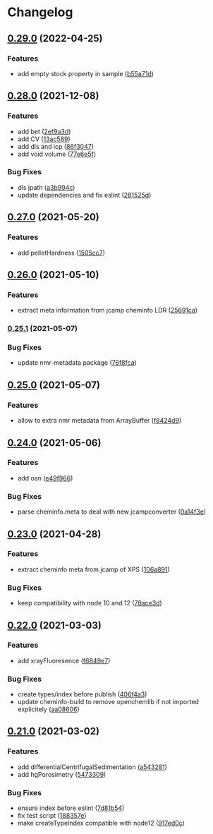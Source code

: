 # Changelog

## [0.29.0](https://github.com/cheminfo/eln-plugin/compare/v0.28.0...v0.29.0) (2022-04-25)


### Features

* add empty stock property in sample ([b55a71d](https://github.com/cheminfo/eln-plugin/commit/b55a71da78a97df7748de5f2301d121bd48c21dc))

## [0.28.0](https://www.github.com/cheminfo/eln-plugin/compare/v0.27.0...v0.28.0) (2021-12-08)


### Features

* add bet ([2ef9a3d](https://www.github.com/cheminfo/eln-plugin/commit/2ef9a3db692bb306c81797b22d00e0c390426504))
* add CV ([13ac589](https://www.github.com/cheminfo/eln-plugin/commit/13ac5895ea1b9943f9d582010a402c1d8dfcf875))
* add dls and icp ([86f3047](https://www.github.com/cheminfo/eln-plugin/commit/86f3047bbce3091dfbf79c8a487e8269025d6849))
* add void volume ([77e6e5f](https://www.github.com/cheminfo/eln-plugin/commit/77e6e5f3797e302a56db34b9b759dc0aa93a342f))


### Bug Fixes

* dls jpath ([a3b994c](https://www.github.com/cheminfo/eln-plugin/commit/a3b994ccb747db9bd73f0bb04dbcbf2e74302897))
* update dependencies and fix eslint ([281525d](https://www.github.com/cheminfo/eln-plugin/commit/281525dcbf4edce60447e7de73a14f0b35d852aa))

## [0.27.0](https://www.github.com/cheminfo/eln-plugin/compare/v0.26.0...v0.27.0) (2021-05-20)


### Features

* add pelletHardness ([1505cc7](https://www.github.com/cheminfo/eln-plugin/commit/1505cc783d47827ca4473d8af58bae3a5cad87d5))

## [0.26.0](https://www.github.com/cheminfo/eln-plugin/compare/v0.25.1...v0.26.0) (2021-05-10)


### Features

* extract meta information from jcamp cheminfo LDR ([25691ca](https://www.github.com/cheminfo/eln-plugin/commit/25691ca65915db773f28d69900622f2338bc4c5d))

### [0.25.1](https://www.github.com/cheminfo/eln-plugin/compare/v0.25.0...v0.25.1) (2021-05-07)


### Bug Fixes

* update nmr-metadata package ([76f8fca](https://www.github.com/cheminfo/eln-plugin/commit/76f8fcae0c4114fff71be7feadfd54d0e4646451))

## [0.25.0](https://www.github.com/cheminfo/eln-plugin/compare/v0.24.0...v0.25.0) (2021-05-07)


### Features

* allow to extra nmr metadata from ArrayBuffer ([f8424d9](https://www.github.com/cheminfo/eln-plugin/commit/f8424d94c42a35893a7267c02b5fa36d7f1f267f))

## [0.24.0](https://www.github.com/cheminfo/eln-plugin/compare/v0.23.0...v0.24.0) (2021-05-06)


### Features

* add oan ([e49f966](https://www.github.com/cheminfo/eln-plugin/commit/e49f96612c61800145d9bfb88a29c4f2e7c1b933))


### Bug Fixes

* parse cheminfo.meta to deal with new jcampconverter ([0a14f3e](https://www.github.com/cheminfo/eln-plugin/commit/0a14f3e3b7639d3b12cbd27a24b0ae44e21df957))

## [0.23.0](https://www.github.com/cheminfo/eln-plugin/compare/v0.22.0...v0.23.0) (2021-04-28)


### Features

* extract cheminfo meta from jcamp of XPS ([106a891](https://www.github.com/cheminfo/eln-plugin/commit/106a89187829ce9a850c6166db984eb3fbd02ffd))


### Bug Fixes

* keep compatibility with node 10 and 12 ([78ace3d](https://www.github.com/cheminfo/eln-plugin/commit/78ace3d9df43a4c312ebf2500012e69460ab1529))

## [0.22.0](https://www.github.com/cheminfo/eln-plugin/compare/v0.21.0...v0.22.0) (2021-03-03)


### Features

* add xrayFluoresence ([f6849e7](https://www.github.com/cheminfo/eln-plugin/commit/f6849e727295f654f21efa8ea4a49db2e085a11d))


### Bug Fixes

* create types/index before publish ([406f4a3](https://www.github.com/cheminfo/eln-plugin/commit/406f4a3aa0dc3b68b9a8104cd1de16b240fb6fbf))
* update cheminfo-build to remove openchemlib if not imported explicitely ([aa08606](https://www.github.com/cheminfo/eln-plugin/commit/aa086069fd19d84822ce3b81292383bd2f7631bd))

## [0.21.0](https://www.github.com/cheminfo/eln-plugin/compare/v0.20.0...v0.21.0) (2021-03-02)


### Features

* add differentialCentrifugalSedimentation ([a543281](https://www.github.com/cheminfo/eln-plugin/commit/a543281d27a755296b5c2b533c6b5d7cdf3168a7))
* add hgPorosimetry ([5473309](https://www.github.com/cheminfo/eln-plugin/commit/54733094230dea81e80a702de4eeef7b1baba1ec))


### Bug Fixes

* ensure index before eslint ([7d81b54](https://www.github.com/cheminfo/eln-plugin/commit/7d81b54932eaf6eeafd73831ca851cc21ab85abc))
* fix test script ([188357e](https://www.github.com/cheminfo/eln-plugin/commit/188357ef25576d8a00396112da2ac5dfff4c6bca))
* make createTypeIndex compatible with node12 ([917ed0c](https://www.github.com/cheminfo/eln-plugin/commit/917ed0c73497de2d4b776020efe1b5ec343d1b05))
